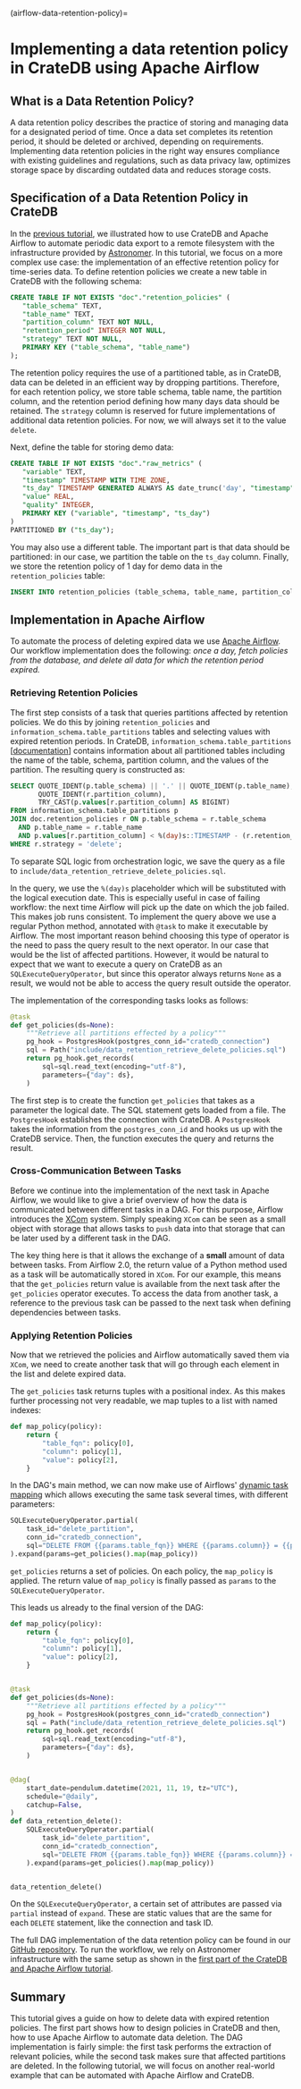 (airflow-data-retention-policy)=
# Implementing a data retention policy in CrateDB using Apache Airflow

## What is a Data Retention Policy?

A data retention policy describes the practice of storing and managing data for a designated period of time. Once a data set completes its retention period, it should be deleted or archived, depending on requirements. Implementing data retention policies in the right way ensures compliance with existing guidelines and regulations, such as data privacy law, optimizes storage space by discarding outdated data and reduces storage costs.

## Specification of a Data Retention Policy in CrateDB
In the [previous tutorial](https://community.cratedb.com/t/cratedb-and-apache-airflow-part-one/901), we illustrated how to use CrateDB and Apache Airflow to automate periodic data export to a remote filesystem with the infrastructure provided by [Astronomer](https://www.astronomer.io/). In this tutorial, we focus on a more complex use case: the implementation of an effective retention policy for time-series data. To define retention policies we create a new table in CrateDB with the following schema:

```sql
CREATE TABLE IF NOT EXISTS "doc"."retention_policies" (
   "table_schema" TEXT,
   "table_name" TEXT,
   "partition_column" TEXT NOT NULL,
   "retention_period" INTEGER NOT NULL,
   "strategy" TEXT NOT NULL,
   PRIMARY KEY ("table_schema", "table_name")
);
```
The retention policy requires the use of a partitioned table, as in CrateDB, data can be deleted in an efficient way by dropping partitions. Therefore, for each retention policy, we store table schema, table name, the partition column, and the retention period defining how many days data should be retained.
The `strategy` column is reserved for future implementations of additional data retention policies. For now, we will always set it to the value `delete`.

Next, define the table for storing demo data:

```sql
CREATE TABLE IF NOT EXISTS "doc"."raw_metrics" (
   "variable" TEXT,
   "timestamp" TIMESTAMP WITH TIME ZONE,
   "ts_day" TIMESTAMP GENERATED ALWAYS AS date_trunc('day', "timestamp"),
   "value" REAL,
   "quality" INTEGER,
   PRIMARY KEY ("variable", "timestamp", "ts_day")
)
PARTITIONED BY ("ts_day");
```

You may also use a different table. The important part is that data should be partitioned: in our case, we partition the table on the `ts_day` column. Finally, we store the retention policy of 1 day for demo data in the `retention_policies` table:

```sql
INSERT INTO retention_policies (table_schema, table_name, partition_column, retention_period, strategy) VALUES ('doc', 'raw_metrics', 'ts_day', 1, 'delete');
```

## Implementation in Apache Airflow
To automate the process of deleting expired data we use [Apache Airflow](https://airflow.apache.org/). Our workflow implementation does the following: _once a day, fetch policies from the database, and delete all data for which the retention period expired._

### Retrieving Retention Policies
The first step consists of a task that queries partitions affected by retention policies. We do this by joining `retention_policies` and `information_schema.table_partitions` tables and selecting values with expired retention periods. In CrateDB, `information_schema.table_partitions` [[documentation](https://crate.io/docs/crate/reference/en/5.1/general/information-schema.html#table-partitions)] contains information about all partitioned tables including the name of the table, schema, partition column, and the values of the partition. 
The resulting query is constructed as:
```sql
SELECT QUOTE_IDENT(p.table_schema) || '.' || QUOTE_IDENT(p.table_name),
       QUOTE_IDENT(r.partition_column),
       TRY_CAST(p.values[r.partition_column] AS BIGINT)
FROM information_schema.table_partitions p
JOIN doc.retention_policies r ON p.table_schema = r.table_schema
  AND p.table_name = r.table_name
  AND p.values[r.partition_column] < %(day)s::TIMESTAMP - (r.retention_period || ' days')::INTERVAL
WHERE r.strategy = 'delete';
```
To separate SQL logic from orchestration logic, we save the query as a file to `include/data_retention_retrieve_delete_policies.sql`.

In the query, we use the `%(day)s` placeholder which will be substituted with the logical execution date. This is especially useful in case of failing workflow: the next time Airflow will pick up the date on which the job failed. This makes job runs consistent.
To implement the query above we use a regular Python method, annotated with `@task` to make it executable by Airflow. The most important reason behind choosing this type of operator is the need to pass the query result to the next operator. In our case that would be the list of affected partitions. However, it would be natural to expect that we want to execute a query on CrateDB as an `SQLExecuteQueryOperator`, but since this operator always returns `None` as a result, we would not be able to access the query result outside the operator.

The implementation of the corresponding tasks looks as follows:
```python
@task
def get_policies(ds=None):
    """Retrieve all partitions effected by a policy"""
    pg_hook = PostgresHook(postgres_conn_id="cratedb_connection")
    sql = Path("include/data_retention_retrieve_delete_policies.sql")
    return pg_hook.get_records(
        sql=sql.read_text(encoding="utf-8"),
        parameters={"day": ds},
    )
```
The first step is to create the function `get_policies` that takes as a parameter the logical date. The SQL statement gets loaded from a file. The `PostgresHook` establishes the connection with CrateDB. A `PostgresHook` takes the information from the `postgres_conn_id` and hooks us up with the CrateDB service. Then, the function executes the query and returns the result.

### Cross-Communication Between Tasks
Before we continue into the implementation of the next task in Apache Airflow, we would like to give a brief overview of how the data is communicated between different tasks in a DAG. For this purpose, Airflow introduces the [XCom](https://airflow.apache.org/docs/apache-airflow/stable/concepts/xcoms.html) system. Simply speaking `XCom` can be seen as a small object with storage that allows tasks to `push` data into that storage that can be later used by a different task in the DAG.

The key thing here is that it allows the exchange of a **small** amount of data between tasks. From Airflow 2.0, the return value of a Python method used as a task will be automatically stored in `XCom`. For our example, this means that the `get_policies` return value is available from the next task after the `get_policies` operator executes. To access the data from another task, a reference to the previous task can be passed to the next task when defining dependencies between tasks.

### Applying Retention Policies
Now that we retrieved the policies and Airflow automatically saved them via `XCom`, we need to create another task that will go through each element in the list and delete expired data.

The `get_policies` task returns tuples with a positional index. As this makes further processing not very readable, we map tuples to a list with named indexes:
```python
def map_policy(policy):
    return {
        "table_fqn": policy[0],
        "column": policy[1],
        "value": policy[2],
    }
```

In the DAG's main method, we can now make use of Airflows' [dynamic task mapping](https://airflow.apache.org/docs/apache-airflow/2.3.0/concepts/dynamic-task-mapping.html) which allows executing the same task several times, with different parameters:

```python
SQLExecuteQueryOperator.partial(
    task_id="delete_partition",
    conn_id="cratedb_connection",
    sql="DELETE FROM {{params.table_fqn}} WHERE {{params.column}} = {{params.value}};",
).expand(params=get_policies().map(map_policy))
```

`get_policies` returns a set of policies. On each policy, the `map_policy` is applied. The return value of `map_policy` is finally passed as `params` to the `SQLExecuteQueryOperator`.

This leads us already to the final version of the DAG:
```python
def map_policy(policy):
    return {
        "table_fqn": policy[0],
        "column": policy[1],
        "value": policy[2],
    }


@task
def get_policies(ds=None):
    """Retrieve all partitions effected by a policy"""
    pg_hook = PostgresHook(postgres_conn_id="cratedb_connection")
    sql = Path("include/data_retention_retrieve_delete_policies.sql")
    return pg_hook.get_records(
        sql=sql.read_text(encoding="utf-8"),
        parameters={"day": ds},
    )


@dag(
    start_date=pendulum.datetime(2021, 11, 19, tz="UTC"),
    schedule="@daily",
    catchup=False,
)
def data_retention_delete():
    SQLExecuteQueryOperator.partial(
        task_id="delete_partition",
        conn_id="cratedb_connection",
        sql="DELETE FROM {{params.table_fqn}} WHERE {{params.column}} = {{params.value}};",
    ).expand(params=get_policies().map(map_policy))


data_retention_delete()
```

On the `SQLExecuteQueryOperator`, a certain set of attributes are passed via `partial` instead of `expand`. These are static values that are the same for each `DELETE` statement, like the connection and task ID.

The full DAG implementation of the data retention policy can be found in our [GitHub repository](https://github.com/crate/crate-airflow-tutorial/blob/main/dags/data_retention_delete_dag.py). To run the workflow, we rely on Astronomer infrastructure with the same setup as shown in the [first part of the CrateDB and Apache Airflow tutorial](https://community.cratedb.com/t/cratedb-and-apache-airflow-automating-data-export-to-s3/901).

## Summary
This tutorial gives a guide on how to delete data with expired retention policies. The first part shows how to design policies in CrateDB and then, how to use Apache Airflow to automate data deletion. The DAG implementation is fairly simple: the first task performs the extraction of relevant policies, while the second task makes sure that affected partitions are deleted. In the following tutorial, we will focus on another real-world example that can be automated with Apache Airflow and CrateDB.
